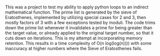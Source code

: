This was a project to test my ability to apply python loops to an indirect mathematical function. The prime list is generated by the sieve of Eratosthenes, implemented by utilizing special cases for 2 and 3, then mostly factors of 3 with a few exceptions tested by moduli. The code trims down the prime list whenever it invalidates a prime for being greater than the target value, or already applied to the original target number, so that it cuts down on iterations. This is my attempt at incorporating memory retention. This results in a time complexity of O(n log(log(n)))) with some inaccuracy at higher numbers where the Sieve of Eratosthenes fails.
